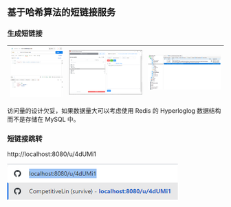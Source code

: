 ## 基于哈希算法的短链接服务

### 生成短链接

| ![](https://raw.githubusercontent.com/CompetitiveLin/ImageHostingService/picgo/imgs/202309101933889.png) | ![](https://raw.githubusercontent.com/CompetitiveLin/ImageHostingService/picgo/imgs/202309101933936.png) | ![](https://raw.githubusercontent.com/CompetitiveLin/ImageHostingService/picgo/imgs/202309101934749.png) |
|----------------------------------------------------------------------------------------------------------|----------------------------------------------------------------------------------------------------------|----------------------------------------------------------------------------------------------------------|

访问量的设计欠妥，如果数据量大可以考虑使用 Redis 的 Hyperloglog 数据结构而不是存储在 MySQL 中。

### 短链接跳转

http://localhost:8080/u/4dUMi1

![](https://raw.githubusercontent.com/CompetitiveLin/ImageHostingService/picgo/imgs/202309101938394.png)
